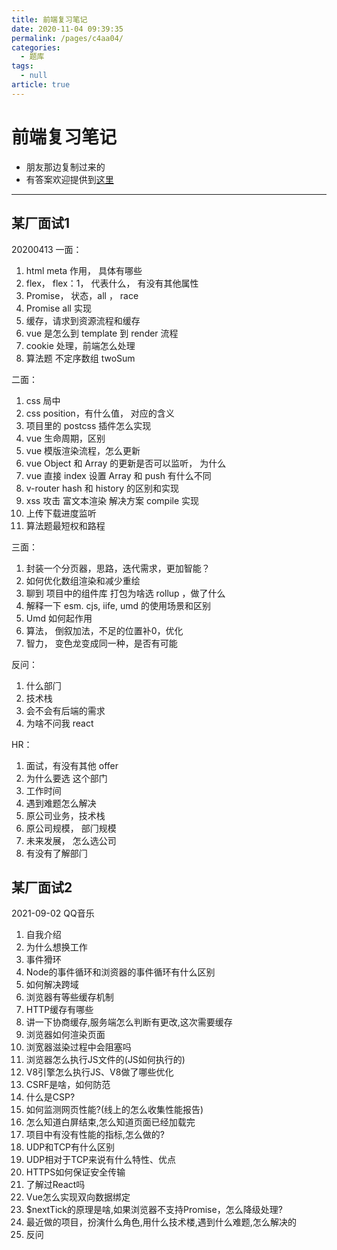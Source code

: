 ```yaml
---
title: 前端复习笔记
date: 2020-11-04 09:39:35
permalink: /pages/c4aa04/
categories: 
  - 题库
tags: 
  - null
article: true
---
```

# 前端复习笔记

- 朋友那边复制过来的
- 有答案欢迎提供到[这里](https://t.me/joinchat/NV4xIhmoUTl6UIeB9--IlA)

---

## 某厂面试1

20200413 一面：

1. html meta 作用， 具体有哪些
2. flex， flex：1， 代表什么， 有没有其他属性
3. Promise， 状态，all ， race
4. Promise all 实现
5. 缓存，请求到资源流程和缓存
6. vue 是怎么到 template 到 render 流程
7. cookie 处理，前端怎么处理
8. 算法题 不定序数组 twoSum

二面：

1. css 局中
2. css position，有什么值， 对应的含义
3. 项目里的 postcss 插件怎么实现
4. vue 生命周期，区别
5. vue 模版渲染流程，怎么更新
6. vue Object 和 Array 的更新是否可以监听， 为什么
7. vue 直接 index 设置 Array 和 push 有什么不同
8. v-router hash 和 history 的区别和实现
9. xss 攻击 富文本渲染 解决方案 compile 实现
10. 上传下载进度监听
11. 算法题最短权和路程

三面：

1. 封装一个分⻚器，思路，迭代需求，更加智能？
2. 如何优化数组渲染和减少重绘
3. 聊到 项目中的组件库 打包为啥选 rollup ，做了什么
4. 解释一下 esm. cjs, iife, umd 的使用场景和区别
5. Umd 如何起作用
6. 算法， 倒叙加法，不足的位置补0，优化
7. 智力， 变色⻰变成同一种，是否有可能

反问：

1. 什么部⻔
2. 技术栈
3. 会不会有后端的需求
4. 为啥不问我 react

HR：

1. 面试，有没有其他 offer
2. 为什么要选 这个部门
3. 工作时间
4. 遇到难题怎么解决
5. 原公司业务，技术栈
6. 原公司规模， 部⻔规模
7. 未来发展， 怎么选公司
8. 有没有了解部⻔

## 某厂面试2

2021-09-02 QQ音乐

1. 自我介绍
2. 为什么想换工作
3. 事件猾环
4. Node的事件循环和浏资器的事件循环有什么区别
5. 如何解决跨域
6. 浏览器有等些缓存机制
7. HTTP缓存有哪些
8. 讲一下协商缓存,服务端怎么判断有更改,这次需要缓存
9. 浏览器如何渲染页面
10. 浏宽器滋染过程中会阻塞吗
11. 浏览器怎么执行JS文件的(JS如何执行的)
12. V8引擎怎么执行JS、V8做了哪些优化
13. CSRF是啥，如何防范
14. 什么是CSP?
15. 如何监测网页性能?(线上的怎么收集性能报告)
16. 怎么知道白屏结束,怎么知道页面已经加载完
17. 项目中有没有性能的指标,怎么做的?
18. UDP和TCP有什么区别
19. UDP相对于TCP来说有什么特性、优点
20. HTTPS如何保证安全传输
21. 了解过React吗
22. Vue怎么实现双向数据绑定
23. $nextTick的原理是啥,如果浏览器不支持Promise，怎么降级处理?
24. 最近做的项目，扮演什么角色,用什么技术楼,遇到什么难题,怎么解决的
25. 反问
